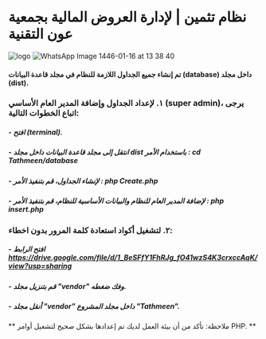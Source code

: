 # نظام تثمين | لإدارة العروض المالية بجمعية عون التقنية #
![logo](https://github.com/user-attachments/assets/5a2be71f-9e54-40b9-b95b-6b32bdb146ab)
![WhatsApp Image 1446-01-16 at 13 38 40](https://github.com/user-attachments/assets/c77aa0e8-352a-4f4b-96fc-5a6e37acfec0)



#### تم إنشاء جميع الجداول اللازمة للنظام في مجلد قاعدة البيانات (database) داخل مجلد (dist). ####
### ١. لإعداد الجداول وإضافة المدير العام الأساسي (super admin)، يرجى اتباع الخطوات التالية: ###

##### - افتح (terminal). #####

##### - انتقل إلى مجلد قاعدة البيانات داخل مجلد dist باستخدام الأمر : cd Tathmeen/database #####

##### - لإنشاء الجداول، قم بتنفيذ الأمر : php Create.php #####

##### - لإضافة المدير العام للنظام والبيانات الأساسية للنظام، قم بتنفيذ الأمر : php insert.php #####

### ٢. لتشغيل أكواد استعادة كلمة المرور بدون اخطاء: ###
##### - افتح الرابط https://drive.google.com/file/d/1_BeSFfY1FhRJg_fO41wzS4K3crxccAqK/view?usp=sharing #####
##### -  قم بتنزيل مجلد "vendor" وفك ضغطه. #
##### -  أنقل مجلد "vendor" داخل مجلد المشروع "Tathmeen". #####


** ملاحظة: تأكد من أن بيئة العمل لديك تم إعدادها بشكل صحيح لتشغيل أوامر PHP. **
